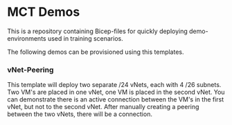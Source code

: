 # MCT Demos
This is a repository containing Bicep-files for quickly deploying demo-environments used in training scenarios.

The following demos can be provisioned using this templates.

### vNet-Peering
This template will deploy two separate /24 vNets, each with 4 /26 subnets. 
Two VM's are placed in one vNet, one VM is placed in the second vNet. You can demonstrate there is an active connection between the VM's in the first vNet, but not to the second vNet. 
After manually creating a peering between the two vNets, there will be a connection. 
